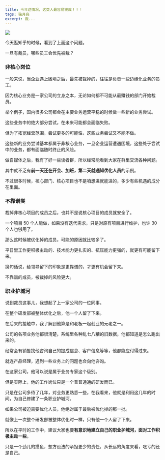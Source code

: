 ```yaml
---
title: 今年这情况，这类人最容易被裁！！！
tags: 猿月亮
excerpt: 裁...
---
```


![](https://navtool.gitee.io/blog/assets/imgs/20230227/image-20230227214220217.png)

今天逛知乎的时候，看到了上面这个问题。

一旦有裁员，哪些员工会优先被裁？

### 非核心岗位

一般来说，当企业遇上困境之后，最先被裁掉的，往往是负责一些边缘化业务的员工。

因为核心业务是一家公司的立身之本，无论如何都不可能从最赚钱的部门开始裁员。

举个例子，国内很多公司都会在主要业务运营平稳的时候做一些新的业务尝试。

这些业务中的绝大部分尝试，在未来可能都会面临失败。

但为了拓宽经营范围，尝试更多的可能性，这些业务尝试又不能不做。

这些新的业务尝试基本都属于非核心业务，一旦企业运营遭遇困境，这些处于尝试中的业务，都有面临随时终止的风险。

做自媒体之后，我有了好一些读者群，所以经常能看到大家在群里交流各种问题。

其中就不乏有**前一天还在开会、加班，第二天就通知优化人员**的示例。

不过很多时候，核心部门、核心项目也不是咱想进就能进的，多少有些机遇的成分在里面。

### 不靠谱类

裁掉非核心项目的成员之后，也并不是说核心项目的成员就安全了。

一个项目 50 个人能做，如果没有迭代需求，只是对原有项目进行维护，也许 30 个人也够用了。

那么这时候被优化掉的成员，可能的原因就比较多了。

平日里工作更积极主动的、技术能力更扎实的、抗压能力更强的，就更有可能留下来。

换句话说，给领导留下的印象是更靠谱的，才更有机会留下来。

不靠谱的成员，被裁掉的风险更大。

### 职业护城河

说到裁员这事儿，我想起了上一家公司的一位同事。

在整个研发部被整体优化之后，他一个人留了下来。

在后来的接触中，我了解到他算是和老板一起创业的元老之一。

公司的各项业务他都很清楚，系统里各种乱七八糟的旧数据，他都知道是怎么跑出来的。

经常会有销售找他咨询自己的提成信息、客户信息等等，他都能应付得过来。

就连产品经理，遇到一些业务上的问题也会向他咨询。

在这家公司，他可以说是属于业务专家这个级别。

但是实际上，他的工作岗位只是一个普普通通的研发而已。

只是在公司多待了几年，对业务更熟悉一些，在我看来，他就是利用这几年的时间，为自己修建了一条职业护城河。

如果公司被迫需要优化人员，他绝对属于最后被优化掉的那一批。

就像上一次整个研发部被整体优化时一样，只有他一个人留了下来。

所以在平时的工作中，建议大家也要**有意识地建立自己的职业护城河，面对工作积极主动一些**。

只是一个劲儿的摸鱼，想方设法的承担更少的责任，从长远的角度来看，吃亏的还是自己。







